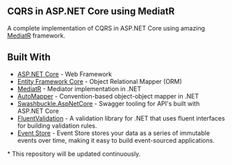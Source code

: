 ## CQRS in ASP.NET Core using MediatR

A complete implementation of CQRS in ASP.NET Core using amazing [MediatR](https://github.com/jbogard/MediatR) framework.

## Built With
* [ASP.NET Core](https://docs.microsoft.com/en-us/aspnet/core) - Web Framework
* [Entity Framework Core](https://github.com/aspnet/EntityFrameworkCore) - Object Relational Mapper (ORM)
* [MediatR](https://github.com/jbogard/MediatR) - Mediator implementation in .NET
* [AutoMapper](https://github.com/AutoMapper/AutoMapper) - Convention-based object-object mapper in .NET
* [Swashbuckle.AspNetCore](https://github.com/domaindrivendev/Swashbuckle.AspNetCore) - Swagger tooling for API's built with ASP.NET Core
* [FluentValidation](https://github.com/JeremySkinner/FluentValidation) - A validation library for .NET that uses fluent interfaces for building validation rules.
* [Event Store](https://eventstore.org/) - Event Store stores your data as a series of immutable events over time, making it easy to build event-sourced applications.

\* This repository will be updated continuously.
